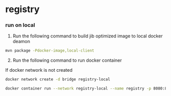 # registry

### run on local

1. Run the following command to build jib optimized image to local docker deamon

```bash 
mvn package -Pdocker-image,local-client
```

2. Run the following command to run docker container

If docker network is not created

```bash 
docker network create -d bridge registry-local
```

```bash 
docker container run --network registry-local --name registry -p 8080:8080/tcp registry:0.0.1-SNAPSHOT
```